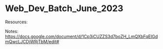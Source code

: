 # Web_Dev_Batch_June_2023

Resources:

Notes: https://docs.google.com/document/d/1Cp3iCUZZS3d7boZH_LmQXbFqEIGdmQwcLJCDjWRjTbM/edit#